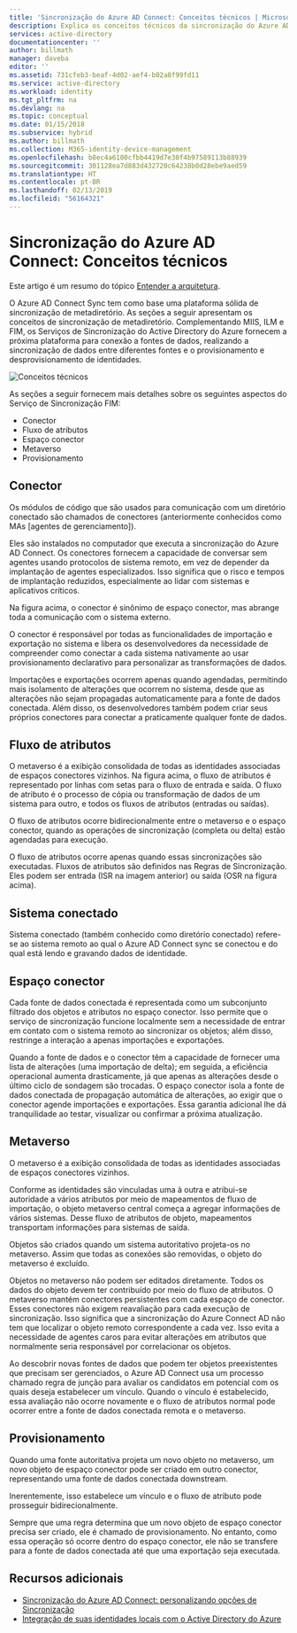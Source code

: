 ```yaml
---
title: 'Sincronização do Azure AD Connect: Conceitos técnicos | Microsoft Docs'
description: Explica os conceitos técnicos da sincronização do Azure AD Connect.
services: active-directory
documentationcenter: ''
author: billmath
manager: daveba
editor: ''
ms.assetid: 731cfeb3-beaf-4d02-aef4-b02a8f99fd11
ms.service: active-directory
ms.workload: identity
ms.tgt_pltfrm: na
ms.devlang: na
ms.topic: conceptual
ms.date: 01/15/2018
ms.subservice: hybrid
ms.author: billmath
ms.collection: M365-identity-device-management
ms.openlocfilehash: b8ec4a6100cfbb4419d7e30f4b97589113b88939
ms.sourcegitcommit: 301128ea7d883d432720c64238b0d28ebe9aed59
ms.translationtype: HT
ms.contentlocale: pt-BR
ms.lasthandoff: 02/13/2019
ms.locfileid: "56164321"
---
```

# <a name="azure-ad-connect-sync-technical-concepts"></a>Sincronização do Azure AD Connect: Conceitos técnicos
Este artigo é um resumo do tópico [Entender a arquitetura](how-to-connect-sync-technical-concepts.md).

O Azure AD Connect Sync tem como base uma plataforma sólida de sincronização de metadiretório.
As seções a seguir apresentam os conceitos de sincronização de metadiretório.
Complementando MIIS, ILM e FIM, os Serviços de Sincronização do Active Directory do Azure fornecem a próxima plataforma para conexão a fontes de dados, realizando a sincronização de dados entre diferentes fontes e o provisionamento e desprovisionamento de identidades.

![Conceitos técnicos](./media/how-to-connect-sync-technical-concepts/scenario.png)

As seções a seguir fornecem mais detalhes sobre os seguintes aspectos do Serviço de Sincronização FIM:

* Conector
* Fluxo de atributos
* Espaço conector
* Metaverso
* Provisionamento

## <a name="connector"></a>Conector
Os módulos de código que são usados para comunicação com um diretório conectado são chamados de conectores (anteriormente conhecidos como MAs [agentes de gerenciamento]).

Eles são instalados no computador que executa a sincronização do Azure AD Connect. Os conectores fornecem a capacidade de conversar sem agentes usando protocolos de sistema remoto, em vez de depender da implantação de agentes especializados. Isso significa que o risco e tempos de implantação reduzidos, especialmente ao lidar com sistemas e aplicativos críticos.

Na figura acima, o conector é sinônimo de espaço conector, mas abrange toda a comunicação com o sistema externo.

O conector é responsável por todas as funcionalidades de importação e exportação no sistema e libera os desenvolvedores da necessidade de compreender como conectar a cada sistema nativamente ao usar provisionamento declarativo para personalizar as transformações de dados.

Importações e exportações ocorrem apenas quando agendadas, permitindo mais isolamento de alterações que ocorrem no sistema, desde que as alterações não sejam propagadas automaticamente para a fonte de dados conectada. Além disso, os desenvolvedores também podem criar seus próprios conectores para conectar a praticamente qualquer fonte de dados.

## <a name="attribute-flow"></a>Fluxo de atributos
O metaverso é a exibição consolidada de todas as identidades associadas de espaços conectores vizinhos. Na figura acima, o fluxo de atributos é representado por linhas com setas para o fluxo de entrada e saída. O fluxo de atributo é o processo de cópia ou transformação de dados de um sistema para outro, e todos os fluxos de atributos (entradas ou saídas).

O fluxo de atributos ocorre bidirecionalmente entre o metaverso e o espaço conector, quando as operações de sincronização (completa ou delta) estão agendadas para execução.

O fluxo de atributos ocorre apenas quando essas sincronizações são executadas. Fluxos de atributos são definidos nas Regras de Sincronização. Eles podem ser entrada (ISR na imagem anterior) ou saída (OSR na figura acima).

## <a name="connected-system"></a>Sistema conectado
Sistema conectado (também conhecido como diretório conectado) refere-se ao sistema remoto ao qual o Azure AD Connect sync se conectou e do qual está lendo e gravando dados de identidade.

## <a name="connector-space"></a>Espaço conector
Cada fonte de dados conectada é representada como um subconjunto filtrado dos objetos e atributos no espaço conector.
Isso permite que o serviço de sincronização funcione localmente sem a necessidade de entrar em contato com o sistema remoto ao sincronizar os objetos; além disso, restringe a interação a apenas importações e exportações.

Quando a fonte de dados e o conector têm a capacidade de fornecer uma lista de alterações (uma importação de delta); em seguida, a eficiência operacional aumenta drasticamente, já que apenas as alterações desde o último ciclo de sondagem são trocadas. O espaço conector isola a fonte de dados conectada de propagação automática de alterações, ao exigir que o conector agende importações e exportações. Essa garantia adicional lhe dá tranquilidade ao testar, visualizar ou confirmar a próxima atualização.

## <a name="metaverse"></a>Metaverso
O metaverso é a exibição consolidada de todas as identidades associadas de espaços conectores vizinhos.

Conforme as identidades são vinculadas uma à outra e atribui-se autoridade a vários atributos por meio de mapeamentos de fluxo de importação, o objeto metaverso central começa a agregar informações de vários sistemas. Desse fluxo de atributos de objeto, mapeamentos transportam informações para sistemas de saída.

Objetos são criados quando um sistema autoritativo projeta-os no metaverso. Assim que todas as conexões são removidas, o objeto do metaverso é excluído.

Objetos no metaverso não podem ser editados diretamente. Todos os dados do objeto devem ter contribuído por meio do fluxo de atributos. O metaverso mantém conectores persistentes com cada espaço de conector. Esses conectores não exigem reavaliação para cada execução de sincronização. Isso significa que a sincronização do Azure Connect AD não tem que localizar o objeto remoto correspondente a cada vez. Isso evita a necessidade de agentes caros para evitar alterações em atributos que normalmente seria responsável por correlacionar os objetos.

Ao descobrir novas fontes de dados que podem ter objetos preexistentes que precisam ser gerenciados, o Azure AD Connect usa um processo chamado regra de junção para avaliar os candidatos em potencial com os quais deseja estabelecer um vínculo.
Quando o vínculo é estabelecido, essa avaliação não ocorre novamente e o fluxo de atributos normal pode ocorrer entre a fonte de dados conectada remota e o metaverso.

## <a name="provisioning"></a>Provisionamento
Quando uma fonte autoritativa projeta um novo objeto no metaverso, um novo objeto de espaço conector pode ser criado em outro conector, representando uma fonte de dados conectada downstream.

Inerentemente, isso estabelece um vínculo e o fluxo de atributo pode prosseguir bidirecionalmente.

Sempre que uma regra determina que um novo objeto de espaço conector precisa ser criado, ele é chamado de provisionamento. No entanto, como essa operação só ocorre dentro do espaço conector, ele não se transfere para a fonte de dados conectada até que uma exportação seja executada.

## <a name="additional-resources"></a>Recursos adicionais
* [Sincronização do Azure AD Connect: personalizando opções de Sincronização](how-to-connect-sync-whatis.md)
* [Integração de suas identidades locais com o Active Directory do Azure](whatis-hybrid-identity.md)

<!--Image references-->
[1]: ./media/active-directory-aadsync-technical-concepts/ic750598.png
